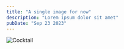 ```yaml
---
title: "A single image for now"
description: "Lorem ipsum dolor sit amet"
pubDate: "Sep 23 2023"
---
```


![Cocktail](./cocktail-umbrellas-2284093.jpg)

